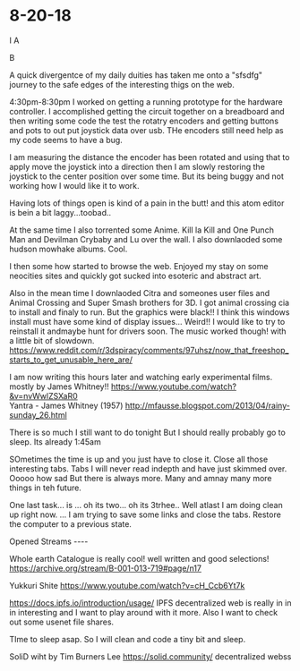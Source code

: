 #  8-20-18
I
A

B

A quick divergentce of my daily duities has taken me onto a "sfsdfg" journey
to the safe edges of the interesting thigs on the web.

4:30pm-8:30pm
I worked on getting a running prototype for the hardware controller.
I accomplished getting the circuit together on a breadboard and then writing
some code the test the rotatry encoders and getting buttons and pots to
out put joystick data over usb. THe encoders still need help as my code seems
to have a bug.

I am measuring the distance the encoder has been rotated and using that to apply
move the joystick into a direction then I am slowly restoring the joystick
to the center position over some time. But its being buggy and not working how
I would like it to work.

Having lots of things open is kind of a pain in the butt! and this atom editor is
bein a bit laggy...toobad..

At the same time I also torrented some Anime. Kill la Kill and One Punch Man and
Devilman Crybaby and Lu over the wall. I also downlaoded some hudson mowhake
albums. Cool.

I then some how started to browse the web. Enjoyed my stay on some neocities sites
and quickly got sucked into esoteric and abstract art.

Also in the mean time I downlaoded Citra and someones user files and Animal Crossing
and Super Smash brothers for 3D. I got animal crossing cia to install and finaly
to run. But the graphics were black!! I think this windows install must have some kind
of display issues... Weird!! I would like to try to reinstall it andmaybe hunt for
drivers soon. The music worked though! with a little bit of slowdown.
https://www.reddit.com/r/3dspiracy/comments/97uhsz/now_that_freeshop_starts_to_get_unusable_here_are/

I am now writing this hours later and watching early experimental films. mostly
by James Whitney!! https://www.youtube.com/watch?&v=nvWwlZSXaR0  
Yantra - James Whitney (1957)
http://mfausse.blogspot.com/2013/04/rainy-sunday_26.html


There is so much I still want to do tonight But I should really probably go to sleep.
Its already 1:45am

SOmetimes the time is up and you just have to close it. Close all those interesting
tabs. Tabs I will never read indepth and have just skimmed over. Ooooo how sad
But there is always more. Many and amnay many more things in teh future.

One last task... is ... oh its two... oh its 3trhee..
Well atlast I am doing clean up right now. ... I am trying to save some links
and close the tabs. Restore the computer to a previous state.

Opened Streams ----

Whole earth Catalogue is really cool! well written and good selections!
https://archive.org/stream/B-001-013-719#page/n17

Yukkuri Shite https://www.youtube.com/watch?v=cH_Ccb6Yt7k

https://docs.ipfs.io/introduction/usage/ IPFS decentralized web is really in
in in interesting and I want to play around with it more. Also I want to check
out some usenet file shares.

TIme to sleep asap. So I will clean and code a tiny bit and sleep.

SoliD wiht by Tim Burners Lee https://solid.community/
decentralized webss

